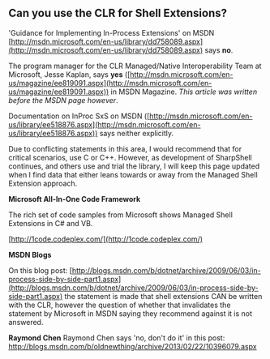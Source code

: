 ## Can you use the CLR for Shell Extensions?

'Guidance for Implementing In-Process Extensions' on MSDN [http://msdn.microsoft.com/en-us/library/dd758089.aspx](http://msdn.microsoft.com/en-us/library/dd758089.aspx) says **no**.

The program manager for the CLR Managed/Native Interoperability Team at Microsoft, Jesse Kaplan, says **yes** ([http://msdn.microsoft.com/en-us/magazine/ee819091.aspx](http://msdn.microsoft.com/en-us/magazine/ee819091.aspx)) in MSDN Magazine. _This article was written before the MSDN page however_.

Documentation on InProc SxS on MSDN ([http://msdn.microsoft.com/en-us/library/ee518876.aspx](http://msdn.microsoft.com/en-us/library/ee518876.aspx)) says neither explicitly.

Due to conflicting statements in this area, I would recommend that for critical scenarios, use C or C++. However, as development of SharpShell continues, and others use and trial the library, I will keep this page updated when I find data that either leans towards or away from the Managed Shell Extension approach.

**Microsoft All-In-One Code Framework**

The rich set of code samples from Microsoft shows Managed Shell Extensions in C# and VB.

[http://1code.codeplex.com/](http://1code.codeplex.com/)

**MSDN Blogs**

On this blog post: [http://blogs.msdn.com/b/dotnet/archive/2009/06/03/in-process-side-by-side-part1.aspx](http://blogs.msdn.com/b/dotnet/archive/2009/06/03/in-process-side-by-side-part1.aspx) the statement is made that shell extensions CAN be written with the CLR, however the question of whether that invalidates the statement by Microsoft in MSDN saying they recommend against it is not answered.

**Raymond Chen** 
Raymond Chen says 'no, don't do it' in this post: http://blogs.msdn.com/b/oldnewthing/archive/2013/02/22/10396079.aspx